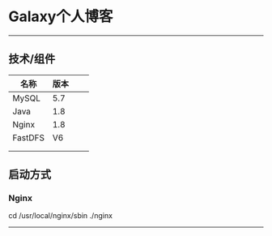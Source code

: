 # Galaxy个人博客

<hr>

## 技术/组件

| 名称    | 版本 |      |      |
| ------- | ---- | ---- | ---- |
| MySQL   | 5.7  |      |      |
| Java    | 1.8  |      |      |
| Nginx   | 1.8  |      |      |
| FastDFS | V6   |      |      |
|         |      |      |      |
|         |      |      |      |



## 启动方式

### Nginx

cd /usr/local/nginx/sbin  ./nginx  

<hr>

